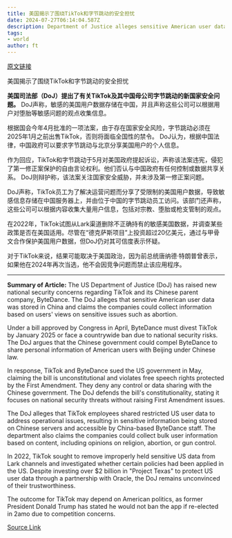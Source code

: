 ```yaml
---
title: 美国揭示了围绕TikTok和字节跳动的安全担忧
date: 2024-07-27T06:14:04.587Z
description: Department of Justice alleges sensitive American user data was stored in China
tags: 
- world
author: ft
---
```


[原文链接](https://ft.com/content/d2c285be-3a01-442f-bc06-6b3780c611c0)

美国揭示了围绕TikTok和字节跳动的安全担忧

**美国司法部（DoJ）提出了有关TikTok及其中国母公司字节跳动的新国家安全问题。** DoJ声称，敏感的美国用户数据存储在中国，并且声称这些公司可以根据用户对堕胎等敏感问题的观点收集信息。

根据国会今年4月批准的一项法案，由于存在国家安全风险，字节跳动必须在2025年1月之前出售TikTok，否则将面临全国性的禁令。 DoJ认为，根据中国法律，中国政府可以要求字节跳动与北京分享美国用户的个人信息。

作为回应，TikTok和字节跳动于5月对美国政府提起诉讼，声称该法案违宪，侵犯了第一修正案保护的自由言论权利。他们否认与中国政府有任何控制或数据共享关系。 DoJ则辩护称，该法案关注国家安全威胁，并未涉及第一修正案问题。

DoJ声称，TikTok员工为了解决运营问题而分享了受限制的美国用户数据，导致敏感信息存储在中国服务器上，并由位于中国的字节跳动员工访问。该部门还声称，这些公司可以根据内容收集大量用户信息，包括对宗教、堕胎或枪支管制的观点。

在2022年，TikTok试图从Lark渠道删除不正确持有的敏感美国数据，并调查某些政策是否在美国适用。尽管在“德克萨斯项目”上投资超过20亿美元，通过与甲骨文合作保护美国用户数据，但DoJ仍对其可信度表示怀疑。

对于TikTok来说，结果可能取决于美国政治，因为前总统唐纳德·特朗普曾表示，如果他在2024年再次当选，他不会因竞争问题而禁止该应用程序。

---

 **Summary of Article:**
The US Department of Justice (DoJ) has raised new national security concerns regarding TikTok and its Chinese parent company, ByteDance. The DoJ alleges that sensitive American user data was stored in China and claims the companies could collect information based on users' views on sensitive issues such as abortion.

Under a bill approved by Congress in April, ByteDance must divest TikTok by January 2025 or face a countrywide ban due to national security risks. The DoJ argues that the Chinese government could compel ByteDance to share personal information of American users with Beijing under Chinese law.

In response, TikTok and ByteDance sued the US government in May, claiming the bill is unconstitutional and violates free speech rights protected by the First Amendment. They deny any control or data sharing with the Chinese government. The DoJ defends the bill's constitutionality, stating it focuses on national security threats without raising First Amendment issues.

The DoJ alleges that TikTok employees shared restricted US user data to address operational issues, resulting in sensitive information being stored on Chinese servers and accessible by China-based ByteDance staff. The department also claims the companies could collect bulk user information based on content, including opinions on religion, abortion, or gun control.

In 2022, TikTok sought to remove improperly held sensitive US data from Lark channels and investigated whether certain policies had been applied in the US. Despite investing over $2 billion in "Project Texas" to protect US user data through a partnership with Oracle, the DoJ remains unconvinced of their trustworthiness.

The outcome for TikTok may depend on American politics, as former President Donald Trump has stated he would not ban the app if re-elected in 2amo due to competition concerns.

[Source Link](https://ft.com/content/d2c285be-3a01-442f-bc06-6b3780c611c0)

